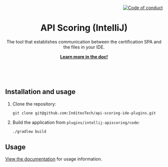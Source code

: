 <!--
SPDX-FileCopyrightText: ©2023 Inditex

SPDX-License-Identifier: Apache-2.0
-->

<p align="right">
    <a href="CODE_OF_CONDUCT.md"><img src="https://img.shields.io/badge/Contributor%20Covenant-2.1-4baaaa.svg" alt="Code of conduct"></a>
</p>

<p align="center">
    <h1 align="center">API Scoring (IntelliJ)</h1>
    <p align="center">The tool that establishes communication between the certification SPA and the files in your IDE.</p>
    <p align="center"><strong><a href="https://albalro.github.io/ide-extensions/api-hub/">Learn more in the doc!</a></strong></p>
    <br>
</p>

<br>

## Installation and usage

1. Clone the repository:

	```
    git clone git@github.com:InditexTech/api-scoring-ide-plugins.git
	```

2. Build the application from `plugins/intellij-apiscoring/code`:

    ```bash
    ./gradlew build
    ```

## Usage

[View the documentation](https://albalro.github.io/ide-extensions/api-hub/) for usage information.



